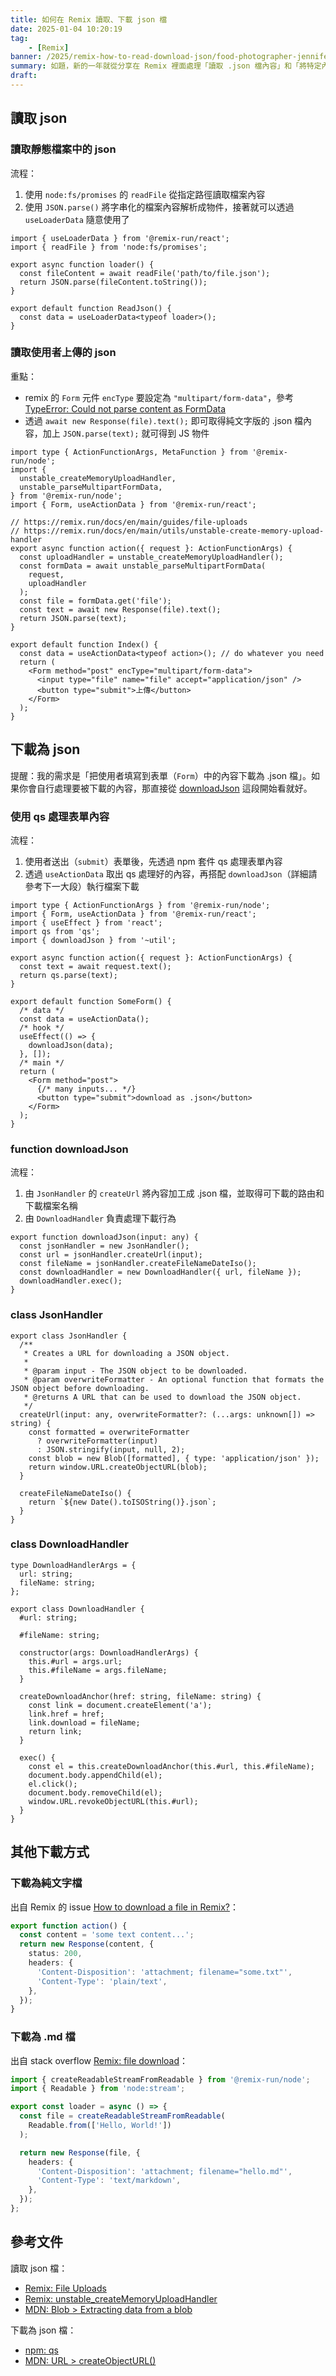 ```yaml
---
title: 如何在 Remix 讀取、下載 json 檔
date: 2025-01-04 10:20:19
tag:
	- [Remix]
banner: /2025/remix-how-to-read-download-json/food-photographer-jennifer-pallian-dcPNZeSY3yk-unsplash.jpg
summary: 如題，新的一年就從分享在 Remix 裡面處理「讀取 .json 檔內容」和「將特定內容下載為 .json 檔」的程式碼開始。新年快樂 🍾
draft: 
---
```


## 讀取 json

### 讀取靜態檔案中的 json

流程：

1. 使用 `node:fs/promises` 的 `readFile` 從指定路徑讀取檔案內容
2. 使用 `JSON.parse()` 將字串化的檔案內容解析成物件，接著就可以透過 `useLoaderData` 隨意使用了

```tsx
import { useLoaderData } from '@remix-run/react';
import { readFile } from 'node:fs/promises';

export async function loader() {
  const fileContent = await readFile('path/to/file.json');
  return JSON.parse(fileContent.toString());
}

export default function ReadJson() {
  const data = useLoaderData<typeof loader>();
}
```

### 讀取使用者上傳的 json

重點：

- remix 的 `Form` 元件 `encType` 要設定為 `"multipart/form-data"`，參考 [TypeError: Could not parse content as FormData](https://github.com/remix-run/remix/issues/3238#issuecomment-1150493008)
- 透過 `await new Response(file).text();` 即可取得純文字版的 .json 檔內容，加上 `JSON.parse(text);` 就可得到 JS 物件

```tsx
import type { ActionFunctionArgs, MetaFunction } from '@remix-run/node';
import {
  unstable_createMemoryUploadHandler,
  unstable_parseMultipartFormData,
} from '@remix-run/node';
import { Form, useActionData } from '@remix-run/react';

// https://remix.run/docs/en/main/guides/file-uploads
// https://remix.run/docs/en/main/utils/unstable-create-memory-upload-handler
export async function action({ request }: ActionFunctionArgs) {
  const uploadHandler = unstable_createMemoryUploadHandler();
  const formData = await unstable_parseMultipartFormData(
    request,
    uploadHandler
  );
  const file = formData.get('file');
  const text = await new Response(file).text();
  return JSON.parse(text);
}

export default function Index() {
  const data = useActionData<typeof action>(); // do whatever you need
  return (
    <Form method="post" encType="multipart/form-data">
      <input type="file" name="file" accept="application/json" />
      <button type="submit">上傳</button>
    </Form>
  );
}
```

## 下載為 json

提醒：我的需求是「把使用者填寫到表單（`Form`）中的內容下載為 .json 檔」。如果你會自行處理要被下載的內容，那直接從 [downloadJson](#function-downloadjson) 這段開始看就好。

### 使用 qs 處理表單內容

流程：

1. 使用者送出（`submit`）表單後，先透過 npm 套件 qs 處理表單內容
2. 透過 `useActionData` 取出 qs 處理好的內容，再搭配 `downloadJson`（詳細請參考下一大段）執行檔案下載

```tsx
import type { ActionFunctionArgs } from '@remix-run/node';
import { Form, useActionData } from '@remix-run/react';
import { useEffect } from 'react';
import qs from 'qs';
import { downloadJson } from '~util';

export async function action({ request }: ActionFunctionArgs) {
  const text = await request.text();
  return qs.parse(text);
}

export default function SomeForm() {
  /* data */
  const data = useActionData();
  /* hook */
  useEffect(() => {
    downloadJson(data);
  }, []);
  /* main */
  return (
    <Form method="post">
      {/* many inputs... */}
      <button type="submit">download as .json</button>
    </Form>
  );
}
```

### function downloadJson

流程：

1. 由 `JsonHandler` 的 `createUrl` 將內容加工成 .json 檔，並取得可下載的路由和下載檔案名稱
2. 由 `DownloadHandler` 負責處理下載行為

```tsx
export function downloadJson(input: any) {
  const jsonHandler = new JsonHandler();
  const url = jsonHandler.createUrl(input);
  const fileName = jsonHandler.createFileNameDateIso();
  const downloadHandler = new DownloadHandler({ url, fileName });
  downloadHandler.exec();
}
```

### class JsonHandler

```tsx
export class JsonHandler {
  /**
   * Creates a URL for downloading a JSON object.
   *
   * @param input - The JSON object to be downloaded.
   * @param overwriteFormatter - An optional function that formats the JSON object before downloading.
   * @returns A URL that can be used to download the JSON object.
   */
  createUrl(input: any, overwriteFormatter?: (...args: unknown[]) => string) {
    const formatted = overwriteFormatter
      ? overwriteFormatter(input)
      : JSON.stringify(input, null, 2);
    const blob = new Blob([formatted], { type: 'application/json' });
    return window.URL.createObjectURL(blob);
  }

  createFileNameDateIso() {
    return `${new Date().toISOString()}.json`;
  }
}
```

### class DownloadHandler

```tsx
type DownloadHandlerArgs = {
  url: string;
  fileName: string;
};

export class DownloadHandler {
  #url: string;

  #fileName: string;

  constructor(args: DownloadHandlerArgs) {
    this.#url = args.url;
    this.#fileName = args.fileName;
  }

  createDownloadAnchor(href: string, fileName: string) {
    const link = document.createElement('a');
    link.href = href;
    link.download = fileName;
    return link;
  }

  exec() {
    const el = this.createDownloadAnchor(this.#url, this.#fileName);
    document.body.appendChild(el);
    el.click();
    document.body.removeChild(el);
    window.URL.revokeObjectURL(this.#url);
  }
}
```

## 其他下載方式

### 下載為純文字檔

出自 Remix 的 issue [How to download a file in Remix?](https://github.com/remix-run/remix/discussions/5533)：

```ts
export function action() {
  const content = 'some text content...';
  return new Response(content, {
    status: 200,
    headers: {
      'Content-Disposition': 'attachment; filename="some.txt"',
      'Content-Type': 'plain/text',
    },
  });
}
```

### 下載為 .md 檔

出自 stack overflow [Remix: file download](https://stackoverflow.com/questions/75526237/remix-file-download)：

```ts
import { createReadableStreamFromReadable } from '@remix-run/node';
import { Readable } from 'node:stream';

export const loader = async () => {
  const file = createReadableStreamFromReadable(
    Readable.from(['Hello, World!'])
  );

  return new Response(file, {
    headers: {
      'Content-Disposition': 'attachment; filename="hello.md"',
      'Content-Type': 'text/markdown',
    },
  });
};
```

## 參考文件

讀取 json 檔：

- [Remix: File Uploads](https://remix.run/docs/en/main/guides/file-uploads)
- [Remix: unstable_createMemoryUploadHandler](https://remix.run/docs/en/main/utils/unstable-create-memory-upload-handler)
- [MDN: Blob > Extracting data from a blob](https://developer.mozilla.org/en-US/docs/Web/API/Blob#extracting_data_from_a_blob)

下載為 json 檔：

- [npm: qs](https://www.npmjs.com/package/qs)
- [MDN: URL > createObjectURL()](https://developer.mozilla.org/en-US/docs/Web/API/URL/createObjectURL_static)
